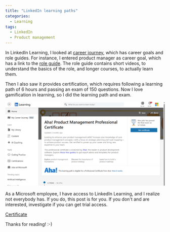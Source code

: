 ```yaml
---
title: "LinkedIn learning paths"
categories:
  - Learning
tags:
  - LinkedIn
  - Product management
---
```


In LinkedIn Learning, I looked at [career journey](https://www.linkedin.com/learning/me/my-plan), which has career goals and role guides. For instance, I entered product manager as career goal, which has a link to the [role guide](https://www.linkedin.com/learning/roles/product-manager). The role guide contains short videos, to understand the basics of the role, and longer courses, to actually learn them. 

Then I also saw it provides certification, which requires following a learning path of 6 hours and passing an exam of 150 questions. Now I love gamification in learning, so I did the learning path and exam. 

![img](../assets/images/2024-05-10-linkedin-learningpaths.png)

As a Microsoft employee, I have access to LinkedIn Learning, and I realize not everybody has. If you do, this post is for you. If you don't and are interested, investigate if you can get trial access. 

[Certificate](https://www.linkedin.com/learning/paths/aha-product-management-professional-certificate)

Thanks for reading! :-)
